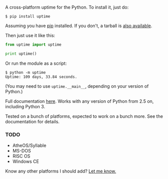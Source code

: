 A cross-platform uptime for the Python. To install it, just do:

```
$ pip install uptime
```

Assuming you have [pip](http://www.pip-installer.org/) installed. If you don't, a tarball is [also available](http://pypi.python.org/pypi/uptime/).

Then just use it like this:

```python
from uptime import uptime

print uptime()
```

Or run the module as a script:

```
$ python -m uptime
Uptime: 109 days, 33.84 seconds.
```

(You may need to use `uptime.__main__`, depending on your version of Python.)

Full documentation [here](http://packages.python.org/uptime/). Works with any version of Python from 2.5 on, including Python 3.

Tested on a bunch of platforms, expected to work on a bunch more. See the documentation for details.

### TODO

+ AtheOS/Syllable
+ MS-DOS
+ RISC OS
+ Windows CE

Know any other platforms I should add? [Let me know.](https://github.com/Cairnarvon/uptime/issues)
